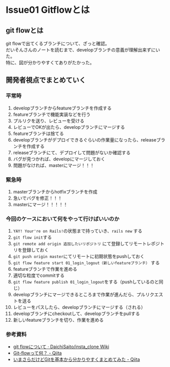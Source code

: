 # Issue01 Gitflowとは

## git flowとは

git flowで出てくるブランチについて、ざっと確認。  
だいそんさんのノートを読むまで、developブランチの意義が理解出来ずにいた。  
特に、図が分かりやすくてありがたかった。  

## 開発者視点でまとめていく  

### 平常時

1. developブランチからfeatureブランチを作成する
2. featureブランチで機能実装などを行う
3. プルリクを送り、レビューを受ける
4. レビューでOKが出たら、developブランチにマージする
5. featureブランチは捨てる
6. developブランチがデプロイできるぐらいの作業量になったら、releaseブランチを作成する
7. releaseブランチにて、デプロイして問題がないか確認する
8. バグが見つかれば、developにマージしておく
9. 問題がなければ、masterにマージ！！！

### 緊急時

1. masterブランチからhotfixブランチを作成
2. 急いでバグを修正！！！
3. masterにマージ！！！！！

### 今回のケースにおいて何をやって行けばいいのか

1. `YAY! Your're on Rails!`の状態まで持っていき、`rails new` する
2. `git flow init`する
3. `git remote add origin 追加したいリポジトリ` にて登録してリモートレポジトリを登録しておく
4. `git push origin master`にてリモートに初期状態をpushしておく
5. `git flow feature start 01_login_logout（新しいfeatureブランチ）` する
6. featureブランチで作業を進める
7. 適切な粒度でcommitする
8. `git flow feature publish 01_login_logout`をする（pushしているのと同じ）
9. developブランチにマージできるところまで作業が進んだら、プルリクエストを送る
10. レビューをパスしたら、developブランチにマージする（される）
11. developブランチにcheckoutして、developブランチをpullする
12. 新しいfeatureブランチを切り、作業を進める

### 参考資料

- [git flowについて · DaichiSaito/insta\_clone Wiki](https://github.com/DaichiSaito/insta_clone/wiki/git-flow%E3%81%AB%E3%81%A4%E3%81%84%E3%81%A6)
- [Git\-flowって何？ \- Qiita](https://qiita.com/KosukeSone/items/514dd24828b485c69a05)
- [いまさらだけどGitを基本から分かりやすくまとめてみた \- Qiita](https://qiita.com/gold-kou/items/7f6a3b46e2781b0dd4a0)

